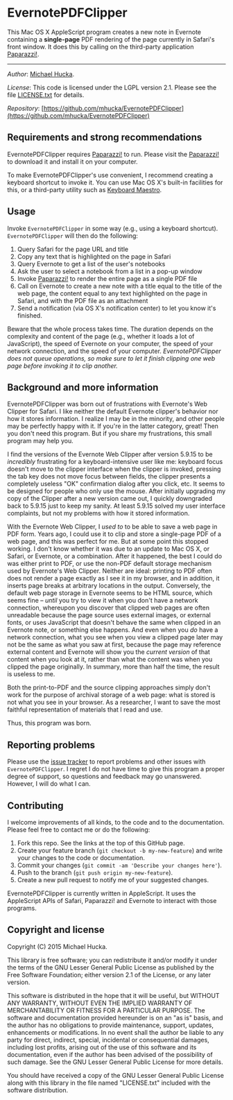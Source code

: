 EvernotePDFClipper
==================

This Mac OS X AppleScript program creates a new note in Evernote containing a **single-page** PDF rendering of the page currently in Safari's front window.  It does this by calling on the third-party application [Paparazzi!](https://derailer.org/paparazzi/).

----
*Author*:      [Michael Hucka](http://www.cds.caltech.edu/~mhucka).

*License*:      This code is licensed under the LGPL version 2.1.  Please see the file [LICENSE.txt](https://raw.github.com/mhucka/EvernotePDFClipper/LICENSE.txt) for details.

*Repository*:   [https://github.com/mhucka/EvernotePDFClipper](https://github.com/mhucka/EvernotePDFClipper)

Requirements and strong recommendations
---------------------------------------

EvernotePDFClipper requires [Paparazzi!](https://derailer.org/paparazzi/) to run.  Please visit the [Paparazzi!](https://derailer.org/paparazzi/) to download it and install it on your computer.

To make EvernotePDFClipper's use convenient, I recommend creating a keyboard shortcut to invoke it.  You can use Mac OS X's built-in facilities for this, or a third-party utility such as [Keyboard Maestro](http://www.keyboardmaestro.com/main/).

Usage
-----

Invoke `EvernotePDFClipper` in some way (e.g., using a keyboard shortcut).  `EvernotePDFClipper` will then do the following:

1. Query Safari for the page URL and title
2. Copy any text that is highlighted on the page in Safari
3. Query Evernote to get a list of the user's notebooks
4. Ask the user to select a notebook from a list in a pop-up window
5. Invoke [Paparazzi!](https://derailer.org/paparazzi/) to render the entire page as a single PDF file
6. Call on Evernote to create a new note with a title equal to the title of the web page, the content equal to any text highlighted on the page in Safari, and with the PDF file as an attachment
7. Send a notification (via OS X's notification center) to let you know it's finished.

Beware that the whole process takes time.  The duration depends on the complexity and content of the page (e.g., whether it loads a lot of JavaScript), the speed of Evernote on your computer, the speed of your network connection, and the speed of your computer.  *EvernotePDFClipper does not queue operations, so make sure to let it finish clipping one web page before invoking it to clip another.*


Background and more information
-------------------------------

EvernotePDFClipper was born out of frustrations with Evernote's Web Clipper for Safari.  I like neither the default Evernote clipper's behavior nor how it stores information.  I realize I may be in the minority, and other people may be perfectly happy with it.  If you're in the latter category, great! Then you don't need this program.  But if you share my frustrations, this small program may help you.

I find the versions of the Evernote Web Clipper after version 5.9.15 to be *incredibly* frustrating for a keyboard-intensive user like me: keyboard focus doesn't move to the clipper interface when the clipper is invoked, pressing the tab key does not move focus between fields, the clipper presents a completely useless "OK" confirmation dialog after you click, etc.  It seems to be designed for people who only use the mouse.   After initially upgrading my copy of the Clipper after a new version came out, I quickly downgraded back to 5.9.15 just to keep my sanity.  At least 5.9.15 solved my user interface complaints, but not my problems with how it stored information.

With the Evernote Web Clipper, I *used to* to be able to save a web page in PDF form.  Years ago, I could use it to clip and store a single-page PDF of a web page, and this was perfect for me.  But at some point this stopped working.  I don't know whether it was due to an update to Mac OS X, or Safari, or Evernote, or a combination.  After it happened, the best I could do was either print to PDF, or use the non-PDF default storage mechanism used by Evernote's Web Clipper.  Neither are ideal: printing to PDF often does not render a page exactly as I see it in my browser, and in addition, it inserts page breaks at arbitrary locations in the output.  Conversely, the default web page storage in Evernote seems to be HTML source, which seems fine &ndash; *until* you try to view it when you don't have a network connection, whereupon you discover that clipped web pages are often unreadable because the page source uses external images, or external fonts, or uses JavaScript that doesn't behave the same when clipped in an Evernote note, or something else happens.  And even when you *do* have a network connection, what you see when you view a clipped page later may not be the same as what you saw at first, because the page may reference external content and Evernote will show you the *current version* of that content when you look at it, rather than what the content was when you clipped the page originally.  In summary, more than half the time, the result is useless to me.

Both the print-to-PDF and the source clipping approaches simply don't work for the purpose of archival storage of a web page: what is stored is not what you see in your browser.  As a researcher, I want to save the most faithful representation of materials that I read and use.

Thus, this program was born.


Reporting problems
------------------

Please use the [issue tracker](https://github.com/mhucka/EvernotePDFClipper/issues) to report problems and other issues with `EvernotePDFClipper`.  I regret I do not have time to give this program a proper degree of support, so questions and feedback may go unanswered.  However, I will do what I can.


Contributing
------------

I welcome improvements of all kinds, to the code and to the documentation.
Please feel free to contact me or do the following:

1. Fork this repo.  See the links at the top of this GitHub page.
2. Create your feature branch (`git checkout -b my-new-feature`) and write
your changes to the code or documentation.
3. Commit your changes (`git commit -am 'Describe your changes here'`).
4. Push to the branch (`git push origin my-new-feature`).
5. Create a new pull request to notify me of your suggested changes.

EvernotePDFClipper is currently written in AppleScript.  It uses the AppleScript APIs of Safari, Paparazzi! and Evernote to interact with those programs.


Copyright and license
---------------------

Copyright (C) 2015 Michael Hucka.

This library is free software; you can redistribute it and/or modify it under the terms of the GNU Lesser General Public License as published by the Free Software Foundation; either version 2.1 of the License, or any later version.

This software is distributed in the hope that it will be useful, but WITHOUT ANY WARRANTY, WITHOUT EVEN THE IMPLIED WARRANTY OF MERCHANTABILITY OR FITNESS FOR A PARTICULAR PURPOSE.  The software and documentation provided hereunder is on an "as is" basis, and the author has no obligations to provide maintenance, support, updates, enhancements or modifications.  In no event shall the author be liable to any party for direct, indirect, special, incidental or consequential damages, including lost profits, arising out of the use of this software and its documentation, even if the author has been advised of the possibility of such damage.  See the GNU Lesser General Public License for more details.

You should have received a copy of the GNU Lesser General Public License along with this library in the file named "LICENSE.txt" included with the software distribution.
